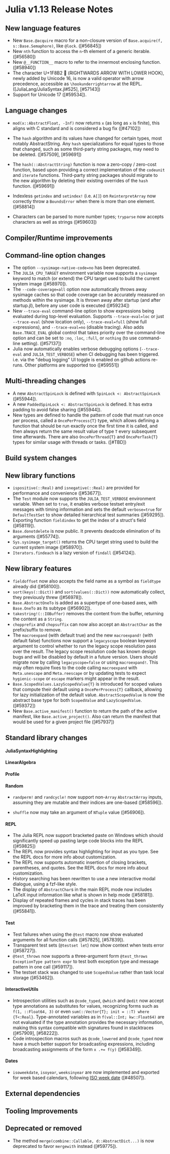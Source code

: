 Julia v1.13 Release Notes
========================

New language features
---------------------

  - New `Base.@acquire` macro for a non-closure version of `Base.acquire(f, s::Base.Semaphore)`, like `@lock`. ([#56845])
  - New `nth` function to access the `n`-th element of a generic iterable. ([#56580])
  - New `@__FUNCTION__` macro to refer to the innermost enclosing function. ([#58940])
  - The character U+1F8B2 🢲 (RIGHTWARDS ARROW WITH LOWER HOOK), newly added by Unicode 16,
    is now a valid operator with arrow precedence, accessible as `\hookunderrightarrow` at the REPL.
    ([JuliaLang/JuliaSyntax.jl#525], [#57143])
  - Support for Unicode 17 ([#59534]).

Language changes
----------------
* `mod(x::AbstractFloat, -Inf)` now returns `x` (as long as `x` is finite), this aligns with C standard and is considered a bug fix ([#47102])

* The `hash` algorithm and its values have changed for certain types, most notably AbstractString. Any `hash` specializations for equal types to those that changed, such as some third-party string packages, may need to be deleted. ([#57509], [#59691])

* The `hash(::AbstractString)` function is now a zero-copy / zero-cost function, based upon providing a correct implementation of the `codeunit` and `iterate` functions. Third-party string packages should migrate to the new algorithm by deleting their existing overrides of the `hash` function. ([#59691])

* Indexless `getindex` and `setindex!` (i.e. `A[]`) on `ReinterpretArray` now correctly throw a `BoundsError` when there is more than one element. ([#58814])
* Characters can be parsed to more number types; `tryparse` now accepts characters as well as strings ([#59603])

Compiler/Runtime improvements
-----------------------------

Command-line option changes
---------------------------

* The option `--sysimage-native-code=no` has been deprecated.
* The `JULIA_CPU_TARGET` environment variable now supports a `sysimage` keyword to match (or extend) the CPU target used to build the current system image ([#58970]).
* The `--code-coverage=all` option now automatically throws away sysimage caches so that code coverage can be accurately measured on methods within the sysimage. It is thrown away after startup (and after startup.jl), before any user code is executed ([#59234])
* New `--trace-eval` command-line option to show expressions being evaluated during top-level evaluation. Supports `--trace-eval=loc` or just `--trace-eval` (show location only), `--trace-eval=full` (show full expressions), and `--trace-eval=no` (disable tracing). Also adds `Base.TRACE_EVAL` global control that takes priority over the command-line option and can be set to `:no`, `:loc`, `:full`, or `nothing` (to use command-line setting). ([#57137])
* Julia now automatically enables verbose debugging options (`--trace-eval` and `JULIA_TEST_VERBOSE`) when CI debugging has been triggered. i.e. via the "debug logging" UI toggle is enabled on github actions re-runs. Other platforms are supported too ([#59551])

Multi-threading changes
-----------------------

* A new `AbstractSpinLock` is defined with `SpinLock <: AbstractSpinLock` ([#55944]).
* A new `PaddedSpinLock <: AbstractSpinLock` is defined.  It has extra padding to avoid false sharing ([#55944]).
* New types are defined to handle the pattern of code that must run once per process, called
  a `OncePerProcess{T}` type, which allows defining a function that should be run exactly once
  the first time it is called, and then always return the same result value of type `T`
  every subsequent time afterwards. There are also `OncePerThread{T}` and `OncePerTask{T}` types for
  similar usage with threads or tasks. ([#TBD])

Build system changes
--------------------

New library functions
---------------------

* `ispositive(::Real)` and `isnegative(::Real)` are provided for performance and convenience ([#53677]).
* The `Test` module now supports the `JULIA_TEST_VERBOSE` environment variable. When set to `true`,
  it enables verbose testset entry/exit messages with timing information and sets the default `verbose=true`
  for `DefaultTestSet` to show detailed hierarchical test summaries ([#59295]).
* Exporting function `fieldindex` to get the index of a struct's field ([#58119]).
* `Base.donotdelete` is now public. It prevents deadcode elimination of its arguments ([#55774]).
* `Sys.sysimage_target()` returns the CPU target string used to build the current system image ([#58970]).
* `Iterators.findeach` is a lazy version of `findall` ([#54124]).

New library features
--------------------

* `fieldoffset` now also accepts the field name as a symbol as `fieldtype` already did ([#58100]).
* `sort(keys(::Dict))` and `sort(values(::Dict))` now automatically collect, they previously threw ([#56978]).
* `Base.AbstractOneTo` is added as a supertype of one-based axes, with `Base.OneTo` as its subtype ([#56902]).
* `takestring!(::IOBuffer)` removes the content from the buffer, returning the content as a `String`.
* `chopprefix` and `chopsuffix` can now also accept an `AbstractChar` as the prefix/suffix to remove.
* The `macroexpand` (with default true) and the new `macroexpand!` (with default false)
  functions now support a `legacyscope` boolean keyword argument to control whether to run
  the legacy scope resolution pass over the result. The legacy scope resolution code has
  known design bugs and will be disabled by default in a future version. Users should
  migrate now by calling `legacyscope=false` or using `macroexpand!`. This may often require
  fixes to the code calling `macroexpand` with `Meta.unescape` and `Meta.reescape` or by
  updating tests to expect `hygienic-scope` or `escape` markers might appear in the result.
* `Base.ScopedValues.LazyScopedValue{T}` is introduced for scoped values that compute their default using a
  `OncePerProcess{T}` callback, allowing for lazy initialization of the default value. `AbstractScopedValue` is
  now the abstract base type for both `ScopedValue` and `LazyScopedValue`. ([#59372])
* New `Base.active_manifest()` function to return the path of the active manifest, like `Base.active_project()`.
  Also can return the manifest that would be used for a given project file ([#57937])

Standard library changes
------------------------

#### JuliaSyntaxHighlighting

#### LinearAlgebra

#### Profile

#### Random

* `randperm!` and `randcycle!` now support non-`Array` `AbstractArray` inputs, assuming they are mutable and their indices are one-based ([#58596]).

* `shuffle` now may take an argument of `NTuple` value ([#56906]).

#### REPL

* The Julia REPL now support bracketed paste on Windows which should significantly speed up pasting large code blocks into the REPL ([#59825])
* The REPL now provides syntax highlighting for input as you type. See the REPL docs for more info about customization.
* The REPL now supports automatic insertion of closing brackets, parentheses, and quotes. See the REPL docs for more info about customization.
* History searching has been rewritten to use a new interactive modal dialogue, using a fzf-like style.
* The display of `AbstractChar`s in the main REPL mode now includes LaTeX input information like what is shown in help mode ([#58181]).
* Display of repeated frames and cycles in stack traces has been improved by bracketing them in the trace and treating them consistently ([#55841]).

#### Test

* Test failures when using the `@test` macro now show evaluated arguments for all function calls ([#57825], [#57839]).
* Transparent test sets (`@testset let`) now show context when tests error ([#58727]).
* `@test_throws` now supports a three-argument form `@test_throws ExceptionType pattern expr` to test both exception type and message pattern in one call ([#59117]).
* The testset stack was changed to use `ScopedValue` rather than task local storage ([#53462]).

#### InteractiveUtils

* Introspection utilities such as `@code_typed`, `@which` and `@edit` now accept type annotations as substitutes for values, recognizing forms such as `f(1, ::Float64, 3)` or even `sum(::Vector{T}; init = ::T) where {T<:Real}`. Type-annotated variables as in `f(val::Int; kw::Float64)` are not evaluated if the type annotation provides the necessary information, making this syntax compatible with signatures found in stacktraces ([#57909], [#58222]).
* Code introspection macros such as `@code_lowered` and `@code_typed` now have a much better support for broadcasting expressions, including broadcasting assignments of the form `x .+= f(y)` ([#58349]).

#### Dates

* `isoweekdate`, `isoyear`, `weeksinyear` are now implemented and exported for week based calendars, following [ISO week date](https://en.wikipedia.org/wiki/ISO_week_date) ([#48507]).

External dependencies
---------------------

Tooling Improvements
--------------------

Deprecated or removed
---------------------

* The method `merge(combine::Callable, d::AbstractDict...)` is now deprecated to favor `mergewith` instead ([#59775]).

<!--- generated by NEWS-update.jl: -->
